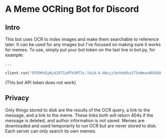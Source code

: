 # A Meme OCRing Bot for Discord
## Intro
This bot uses OCR to index images and make them searchable to reference later.
It can be used for any images but I've focused on making sure it works for memes.
To use, simply put your bot token on the last line in bot.py, for example:
```python
...

client.run("OTE0MzEyNjA2OTIyMTk5MTIx.YaLN-A.HAujz3wYde0hu2T3oWmanHDXOU0")
```
(This bot API token does not work)

## Privacy
Only things stored to disk are the results of the OCR query, a link to the message, and a link to the meme.
These links both will return 404s if the message is deleted, and author information is not saved.
Memes are downloaded and used temporarily to run OCR but are never stored to disk.
Each server can only search its own memes.
